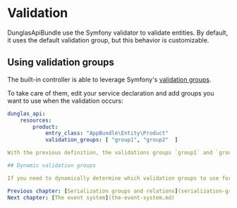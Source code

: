 # Validation

DunglasApiBundle use the Symfony validator to validate entities.
By default, it uses the default validation group, but this behavior is customizable.

## Using validation groups
The built-in controller is able to leverage Symfony's [validation groups](http://symfony.com/doc/current/book/validation.html#validation-groups).

To take care of them, edit your service declaration and add groups you want to use when the validation occurs:

```yaml
dunglas_api:
    resources:
        product:
            entry_class: "AppBundle\Entity\Product"
            validation_groups: [ "group1", "group2"  ]

With the previous definition, the validations groups `group1` and `group2` will be used when the validation occurs.

## Dynamic validation groups

If you need to dynamically determine which validation groups to use for an entity in different scenarios, use Symfony's [group sequence provider](http://symfony.com/doc/current/book/validation.html#group-sequence-providers).

Previous chapter: [Serialization groups and relations](serialization-groups-and-relations.md)<br>
Next chapter: [The event system](the-event-system.md)
